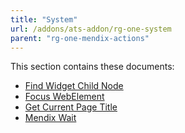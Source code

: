 ```yaml
---
title: "System"
url: /addons/ats-addon/rg-one-system
parent: "rg-one-mendix-actions"
---
```


This section contains these documents:

* [Find Widget Child Node](rg-one-find-widget-child-node)
* [Focus WebElement](rg-one-focus-webelement)
* [Get Current Page Title](rg-one-get-current-page-title)
* [Mendix Wait](rg-one-mendix-wait)
